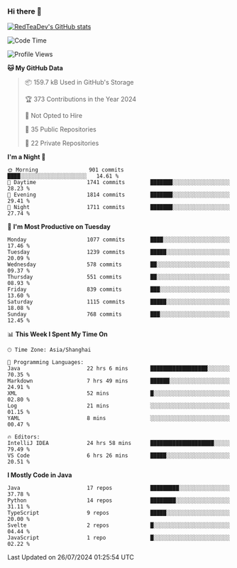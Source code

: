 ### Hi there 👋

<!--
**RedTeaDev/RedTeaDev** is a ✨ _special_ ✨ repository because its `README.md` (this file) appears on your GitHub profile.

Here are some ideas to get you started:

- 🔭 I’m currently working on ...
- 🌱 I’m currently learning ...
- 👯 I’m looking to collaborate on ...
- 🤔 I’m looking for help with ...
- 💬 Ask me about ...
- 📫 How to reach me: ...
- 😄 Pronouns: ...
- ⚡ Fun fact: ...
-->

<!--
[![wakatime](https://wakatime.com/badge/user/6b101ed0-04c0-4490-9283-eb61f2efff96.svg)](https://wakatime.com/@6b101ed0-04c0-4490-9283-eb61f2efff96)
!-->

[![RedTeaDev's GitHub stats](https://github-readme-stats.vercel.app/api?username=RedTeaDev)](https://github.com/anuraghazra/github-readme-stats)
<!--
[![willianrod's wakatime stats](https://github-readme-stats.vercel.app/api/wakatime?username=RedTeaDev)](https://github.com/anuraghazra/github-readme-stats)
!-->
<!--START_SECTION:waka-->
![Code Time](http://img.shields.io/badge/Code%20Time-2%2C438%20hrs%2039%20mins-blue)

![Profile Views](http://img.shields.io/badge/Profile%20Views-0-blue)

**🐱 My GitHub Data** 

> 📦 159.7 kB Used in GitHub's Storage 
 > 
> 🏆 373 Contributions in the Year 2024
 > 
> 🚫 Not Opted to Hire
 > 
> 📜 35 Public Repositories 
 > 
> 🔑 22 Private Repositories 
 > 
**I'm a Night 🦉** 

```text
🌞 Morning                901 commits         ████░░░░░░░░░░░░░░░░░░░░░   14.61 % 
🌆 Daytime                1741 commits        ███████░░░░░░░░░░░░░░░░░░   28.23 % 
🌃 Evening                1814 commits        ███████░░░░░░░░░░░░░░░░░░   29.41 % 
🌙 Night                  1711 commits        ███████░░░░░░░░░░░░░░░░░░   27.74 % 
```
📅 **I'm Most Productive on Tuesday** 

```text
Monday                   1077 commits        ████░░░░░░░░░░░░░░░░░░░░░   17.46 % 
Tuesday                  1239 commits        █████░░░░░░░░░░░░░░░░░░░░   20.09 % 
Wednesday                578 commits         ██░░░░░░░░░░░░░░░░░░░░░░░   09.37 % 
Thursday                 551 commits         ██░░░░░░░░░░░░░░░░░░░░░░░   08.93 % 
Friday                   839 commits         ███░░░░░░░░░░░░░░░░░░░░░░   13.60 % 
Saturday                 1115 commits        █████░░░░░░░░░░░░░░░░░░░░   18.08 % 
Sunday                   768 commits         ███░░░░░░░░░░░░░░░░░░░░░░   12.45 % 
```


📊 **This Week I Spent My Time On** 

```text
🕑︎ Time Zone: Asia/Shanghai

💬 Programming Languages: 
Java                     22 hrs 6 mins       ██████████████████░░░░░░░   70.35 % 
Markdown                 7 hrs 49 mins       ██████░░░░░░░░░░░░░░░░░░░   24.91 % 
XML                      52 mins             █░░░░░░░░░░░░░░░░░░░░░░░░   02.80 % 
Log                      21 mins             ░░░░░░░░░░░░░░░░░░░░░░░░░   01.15 % 
YAML                     8 mins              ░░░░░░░░░░░░░░░░░░░░░░░░░   00.47 % 

🔥 Editors: 
IntelliJ IDEA            24 hrs 58 mins      ████████████████████░░░░░   79.49 % 
VS Code                  6 hrs 26 mins       █████░░░░░░░░░░░░░░░░░░░░   20.51 % 
```

**I Mostly Code in Java** 

```text
Java                     17 repos            █████████░░░░░░░░░░░░░░░░   37.78 % 
Python                   14 repos            ████████░░░░░░░░░░░░░░░░░   31.11 % 
TypeScript               9 repos             █████░░░░░░░░░░░░░░░░░░░░   20.00 % 
Svelte                   2 repos             █░░░░░░░░░░░░░░░░░░░░░░░░   04.44 % 
JavaScript               1 repo              █░░░░░░░░░░░░░░░░░░░░░░░░   02.22 % 
```




 Last Updated on 26/07/2024 01:25:54 UTC
<!--END_SECTION:waka-->


